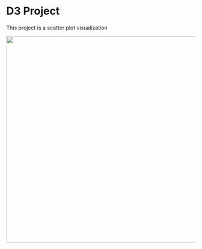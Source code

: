 # D3 Project

This project is a scatter plot visualization

<img src="Images/animation.gif" width="550">
